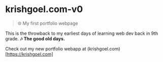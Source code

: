 # krishgoel.com-v0
> 🌐 My first portfolio webpage

This is the throwback to my earliest days of learning web dev back in 9th grade. **🎶 The good old days.**

Check out my new portfolio webapp at (krishgoel.com)[https://krishgoel.com]
